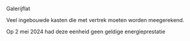 Galerijflat

Veel ingebouwde kasten die met vertrek moeten worden meegerekend.

Op 2 mei 2024 had deze eenheid geen geldige energieprestatie
